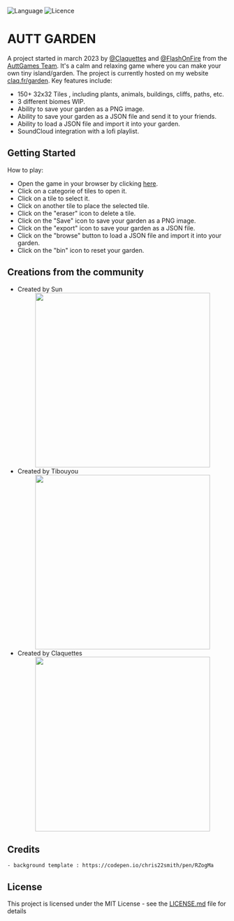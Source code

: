 ![Language](https://img.shields.io/github/languages/count/AuttgamesTeam/Autt-Garden)
![Licence](https://img.shields.io/github/license/AuttgamesTeam/Autt-Garden)
# AUTT GARDEN
A project started in march 2023 by [@Claquettes](https://github.com/Claquettes) and [@FlashOnFire](https://github.com/FlashOnFire) from the [AuttGames Team](https://github.com/AuttgamesTeam). It's a calm and relaxing game where you can make your own tiny island/garden. The project is currently hosted on my website [claq.fr/garden](https://claq.fr/garden). Key features include:
  - 150+ 32x32 Tiles , including plants, animals, buildings, cliffs, paths, etc.
  - 3 different biomes WIP.
  - Ability to save your garden as a PNG image.
  - Ability to save your garden as a JSON file and send it to your friends.
  - Ability to load a JSON file and import it into your garden.
  - SoundCloud integration with a lofi playlist.

## Getting Started
How to play:

- Open the game in your browser by clicking [here](https://claq.fr/garden).
- Click on a categorie of tiles to open it.
- Click on a tile to select it.
- Click on another tile to place the selected tile.
- Click on the "eraser" icon to delete a tile.
- Click on the "Save" icon to save your garden as a PNG image.
- Click on the "export" icon to save your garden as a JSON file.
- Click on the "browse" button to load a JSON file and import it into your garden.
- Click on the "bin" icon to reset your garden.

## Creations from the community
- Created by Sun <div align="center"> <img src="https://i.imgur.com/o7wxb1T.png" width="400px" /> </div>
- Created by Tibouyou <div align="center"> <img src="https://i.imgur.com/HUlL3C7.png" width="400px" /> </div>
- Created by Claquettes <div align="center"> <img src="https://i.imgur.com/TE3LA3Z.png" width="400px" /> </div>

## Credits
    - background template : https://codepen.io/chris22smith/pen/RZogMa

## License
This project is licensed under the MIT License - see the [LICENSE.md](LICENSE.md) file for details
